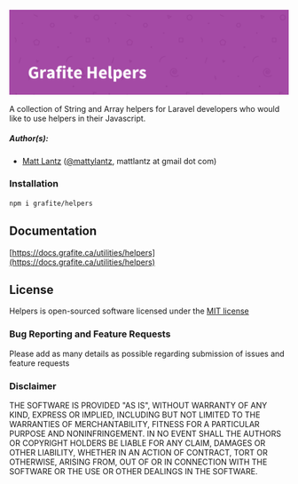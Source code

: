 ![Grafite Helpers](GrafiteHelpers-banner.png)

A collection of String and Array helpers for Laravel developers who would like to use helpers in their Javascript.

##### Author(s):
* [Matt Lantz](https://github.com/mlantz) ([@mattylantz](http://twitter.com/mattylantz), mattlantz at gmail dot com)

### Installation

```bash
npm i grafite/helpers
```

## Documentation

[https://docs.grafite.ca/utilities/helpers](https://docs.grafite.ca/utilities/helpers)

## License
Helpers is open-sourced software licensed under the [MIT license](http://opensource.org/licenses/MIT)

### Bug Reporting and Feature Requests
Please add as many details as possible regarding submission of issues and feature requests

### Disclaimer
THE SOFTWARE IS PROVIDED "AS IS", WITHOUT WARRANTY OF ANY KIND, EXPRESS OR IMPLIED, INCLUDING BUT NOT LIMITED TO THE WARRANTIES OF MERCHANTABILITY, FITNESS FOR A PARTICULAR PURPOSE AND NONINFRINGEMENT. IN NO EVENT SHALL THE AUTHORS OR COPYRIGHT HOLDERS BE LIABLE FOR ANY CLAIM, DAMAGES OR OTHER LIABILITY, WHETHER IN AN ACTION OF CONTRACT, TORT OR OTHERWISE, ARISING FROM, OUT OF OR IN CONNECTION WITH THE SOFTWARE OR THE USE OR OTHER DEALINGS IN THE SOFTWARE.
